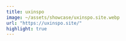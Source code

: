 ```yaml
---
title: uxinspo
image: ~/assets/showcase/uxinspo.site.webp
url: "https://uxinspo.site/"
highlight: true
---
```

